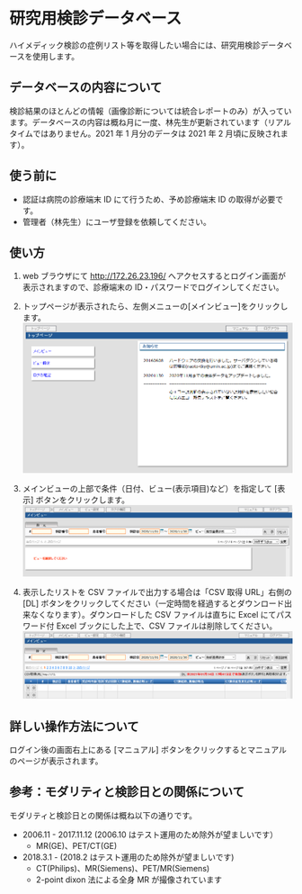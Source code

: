 # 研究用検診データベース

ハイメディック検診の症例リスト等を取得したい場合には、研究用検診データベースを使用します。

## データベースの内容について

検診結果のほとんどの情報（画像診断については統合レポートのみ）が入っています。データベースの内容は概ね月に一度、林先生が更新されています（リアルタイムではありません。2021 年 1 月分のデータは 2021 年 2 月頃に反映されます）。

## 使う前に

- 認証は病院の診療端末 ID にて行うため、予め診療端末 ID の取得が必要です。
- 管理者（林先生）にユーザ登録を依頼してください。

## 使い方

1. web ブラウザにて http://172.26.23.196/ へアクセスするとログイン画面が表示されますので、診療端末の ID・パスワードでログインしてください。

2. トップページが表示されたら、左側メニューの[メインビュー]をクリックします。
   ![研究用検診データベース：トップページ](./images/cdrpm_research_database_01.png)

3. メインビューの上部で条件（日付、ビュー(表示項目)など）を指定して [表示] ボタンをクリックします。
   ![研究用検診データベース：メインビュー](./images/cdrpm_research_database_02.png)

4. 表示したリストを CSV ファイルで出力する場合は「CSV 取得 URL」右側の [DL] ボタンをクリックしてください（一定時間を経過するとダウンロード出来なくなります）。ダウンロードした CSV ファイルは直ちに Excel にてパスワード付 Excel ブックにした上で、CSV ファイルは削除してください。
   ![研究用検診データベース：メインビュー](./images/cdrpm_research_database_03.png)

## 詳しい操作方法について

ログイン後の画面右上にある [マニュアル] ボタンをクリックするとマニュアルのページが表示されます。

## 参考：モダリティと検診日との関係について

モダリティと検診日との関係は概ね以下の通りです。

- 2006.11 - 2017.11.12 (2006.10 はテスト運用のため除外が望ましいです）
  - MR(GE)、PET/CT(GE)
- 2018.3.1 - (2018.2 はテスト運用のため除外が望ましいです)
  - CT(Philips)、MR(Siemens)、PET/MR(Siemens)
  - 2-point dixon 法による全身 MR が撮像されています
